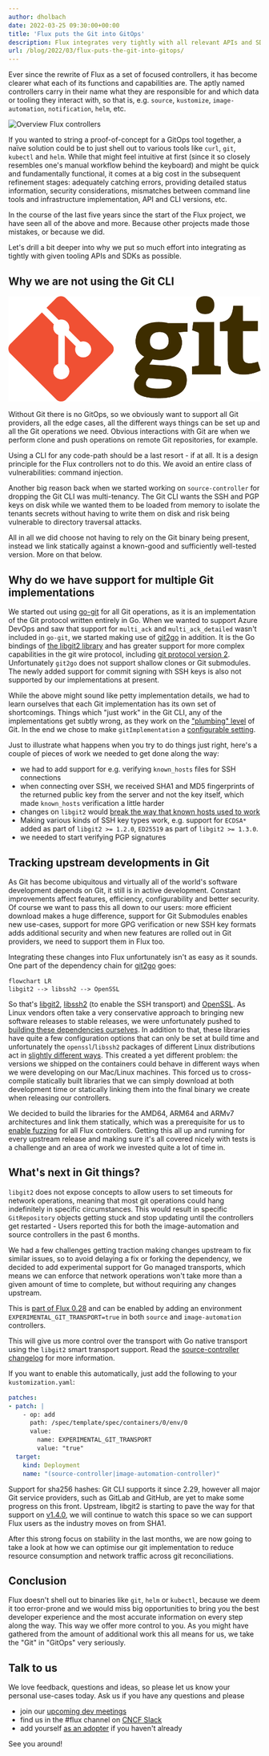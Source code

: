 ```yaml
---
author: dholbach
date: 2022-03-25 09:30:00+00:00
title: 'Flux puts the Git into GitOps'
description: Flux integrates very tightly with all relevant APIs and SDKs. For us to provide the best possible Git support to bring you GitOps, shelling out to Git is not an option. Find out why in this blog post.
url: /blog/2022/03/flux-puts-the-git-into-gitops/
---
```


Ever since the rewrite of Flux as a set of focused controllers, it has
become clearer what each of its functions and capabilities are. The
aptly named controllers carry in their name what they are responsible
for and which data or tooling they interact with, so that is, e.g.
`source`, `kustomize`, `image-automation`, `notification`, `helm`,
etc.

![Overview Flux controllers](/img/diagrams/gitops-toolkit.png)

If you wanted to string a proof-of-concept for a GitOps tool together, a
naïve solution could be to just shell out to various tools like `curl`,
`git`, `kubectl` and `helm`. While that might feel intuitive at first (since
it so closely resembles one's manual workflow behind the keyboard) and
might be quick and fundamentally functional, it comes at a
big cost in the subsequent refinement stages: adequately catching
errors, providing detailed status information, security considerations,
mismatches between command line tools and infrastructure implementation,
API and CLI versions, etc.

In the course of the last five years since the start of the Flux
project, we have seen all of the above and more. Because other projects
made those mistakes, or because we did.

Let's drill a bit deeper into why we put so much effort into integrating
as tightly with given tooling APIs and SDKs as possible.

## Why we are not using the Git CLI

![Git logo](featured-git.png)

Without Git there is no GitOps, so we obviously want to support all Git
providers, all the edge cases, all the different ways things can be set
up and all the Git operations we need. Obvious interactions with Git are
when we perform clone and push operations on remote Git repositories,
for example.

Using a CLI for any code-path should be a last resort - if at all. It is
a design principle for the Flux controllers not to do this. We avoid an
entire class of vulnerabilities: command injection.

Another big reason back when we started working on `source-controller`
for dropping the Git CLI was multi-tenancy. The Git CLI wants the SSH and
PGP keys on disk while we wanted them to be loaded from memory to isolate
the tenants secrets without having to write them on disk and risk being
vulnerable to directory traversal attacks.

All in all we did choose not having to rely on the Git binary being present,
instead we link statically against a known-good and sufficiently well-tested
version. More on that below.

## Why do we have support for multiple Git implementations

We started out using [go-git](https://github.com/go-git/go-git) for
all Git operations, as it is an implementation of the Git protocol
written entirely in Go. When we wanted to support Azure DevOps and saw
that support for `multi_ack` and `multi_ack_detailed` wasn't included
in `go-git`, we started making use of
[git2go](https://github.com/libgit2/git2go) in addition. It is the Go
bindings of [the libgit2 library](https://libgit2.org/) and has greater
support for more complex capabilities in the git wire protocol, including
[git protocol version 2](https://git-scm.com/docs/protocol-v2).
Unfortunately `git2go` does not support shallow clones or Git submodules.
The newly added support for commit signing with SSH keys is also not
supported by our implementations at present.

While the above might sound like petty implementation details, we had to
learn ourselves that each Git implementation has its own set of
shortcomings. Things which "just work" in the Git CLI, any of the
implementations get subtly wrong, as they work on the ["plumbing"
level](https://git-scm.com/book/en/v2/Git-Internals-Plumbing-and-Porcelain)
of Git. In the end we chose to make `gitImplementation` a [configurable
setting](/docs/components/source/gitrepositories/#git-implementation).

Just to illustrate what happens when you try to do things just right,
here's a couple of pieces of work we needed to get done along
the way:

- we had to add support for e.g. verifying `known_hosts` files for SSH
  connections
- when connecting over SSH, we received SHA1 and MD5 fingerprints of
  the returned public key from the server and not the key itself,
  which made `known_hosts` verification a little harder
- changes on `libgit2` would [break the way that known hosts used to
  work](https://github.com/fluxcd/source-controller/commit/9479d04779ccb7fc44b972cde23cb9a6c052f445)
- Making various kinds of SSH key types work, e.g. support for
  `ECDSA*` added as part of `libgit2 >= 1.2.0`, `ED25519` as part of
  `libgit2 >= 1.3.0`.
- we needed to start verifying PGP signatures

## Tracking upstream developments in Git

As Git has become ubiquitous and virtually all of the world's software
development depends on Git, it still is in active development. Constant
improvements affect features, efficiency, configurability and better
security. Of course we want to pass this all down to our users: more
efficient download makes a huge difference, support for Git Submodules
enables new use-cases, support for more GPG verification or new SSH key
formats adds additional security and when new features are rolled out in
Git providers, we need to support them in Flux too.

Integrating these changes into Flux unfortunately isn't as easy as it
sounds. One part of the dependency chain for
[git2go](https://github.com/libgit2/git2go) goes:

```mermaid
flowchart LR
libgit2 --> libssh2 --> OpenSSL
```

So that's [libgit2](https://libgit2.org/),
[libssh2](https://libssh2.org) (to enable the SSH transport) and
[OpenSSL](https://www.openssl.org/). As Linux vendors often take a very
conservative approach to bringing new software releases to stable
releases, we were unfortunately pushed to
[building these dependencies ourselves](https://github.com/fluxcd/golang-with-libgit2#rationale).
In addition to that, these libraries have quite a few configuration
options that can only be set at build time and unfortunately the
`openssl`/`libssh2` packages of different Linux distributions act in
[slightly different
ways](https://github.com/fluxcd/golang-with-libgit2/blob/libgit2-1.3.0/hack/Makefile#L63-L69).
This created a yet different problem: the versions we shipped on the
containers could behave in different ways when we were developing on our
Mac/Linux machines. This forced us to cross-compile statically built
libraries that we can simply download at both development time or
statically linking them into the final binary we create when releasing
our controllers.

We decided to build the libraries for the AMD64, ARM64 and ARMv7
architectures and link them statically, which was a prerequisite for us
to [enable
fuzzing](/blog/2022/02/security-more-confidence-through-fuzzing/)
for all Flux controllers. Getting this all up and running for every
upstream release and making sure it's all covered nicely with tests is a
challenge and an area of work we invested quite a lot of time in.

## What's next in Git things?

`libgit2` does not expose concepts to allow users to set timeouts for
network operations, meaning that most git operations could hang
indefinitely in specific circumstances. This would result in specific
`GitRepository` objects getting stuck and stop updating until the
controllers get restarted - Users reported this for both the
image-automation and source controllers in the past 6 months.

We had a few challenges getting traction making changes upstream to fix
similar issues, so to avoid delaying a fix or forking the dependency, we
decided to add experimental support for Go managed transports, which means
we can enforce that network operations won't take more than a given
amount of time to complete, but without requiring any changes upstream.

This is [part of Flux 0.28](https://github.com/fluxcd/flux2/releases/tag/v0.28.0)
and can be enabled by adding an environment `EXPERIMENTAL_GIT_TRANSPORT=true`
in both `source` and `image-automation` controllers.

This will give us more control over the transport with Go native
transport using the `libgit2` smart transport support. Read the
[source-controller
changelog](https://github.com/fluxcd/source-controller/blob/main/CHANGELOG.md#experimental-managed-transport-for-libgit2-git-implementation)
for more information.

If you want to enable this automatically, just add the following to
your `kustomization.yaml`:

```yaml
patches:
- patch: |
    - op: add
      path: /spec/template/spec/containers/0/env/0
      value:
        name: EXPERIMENTAL_GIT_TRANSPORT
        value: "true"
  target:
    kind: Deployment
    name: "(source-controller|image-automation-controller)"
```

Support for sha256 hashes: Git CLI supports it since 2.29, however all major Git
service providers, such as GitLab and GitHub, are yet to make some progress on 
this front.
Upstream, libgit2 is starting to pave the way for that support on
[v1.4.0](https://github.com/libgit2/libgit2/releases/tag/v1.4.0),
we will continue to watch this space so we can support Flux users as the industry
moves on from SHA1.

After this strong focus on stability in the last months, we are now
going to take a look at how we can optimise our git implementation to
reduce resource consumption and network traffic across git reconciliations.

## Conclusion

Flux doesn't shell out to binaries like `git`, `helm` or `kubectl`,
because we deem it too error-prone and we would miss big opportunities
to bring you the best developer experience and the most accurate information
on every step along the way. This way we offer more control to you. As you
might have gathered from the amount of additional work this all means for
us, we take the "Git" in "GitOps" very seriously.

## Talk to us

We love feedback, questions and ideas, so please let us know your
personal use-cases today. Ask us if you have any questions and please

- join our [upcoming dev meetings](/community/#meetings)
- find us in the \#flux channel on [CNCF Slack](https://slack.cncf.io/)
- add yourself [as an adopter](/adopters/) if you haven't already

See you around!

